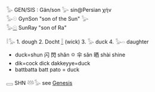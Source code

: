 𓅭 GEN/SIS : Gän/son 𓅬 sin@Persian χήν  
𓅭𓇳 GynSon "son of the Sun" 𓅬  
𓅭[𓇳](𓇳) SunRay "son of Ra"  

𓎛𓅭 1. dough 2. Docht [𓎛](𓎛) (wick) 3. 𓅭 duck  4. 𓅭𓏏 daughter  

* duck=shun 闪 閃 shǎn 🌣 伞 sǎn 晒 shài shine  
* dik=cock dick dakkeyye=duck  
* battbatta batt pato = duck  

𓈙 SHN 𓅸𓅭 see [Genesis](Genesis)  